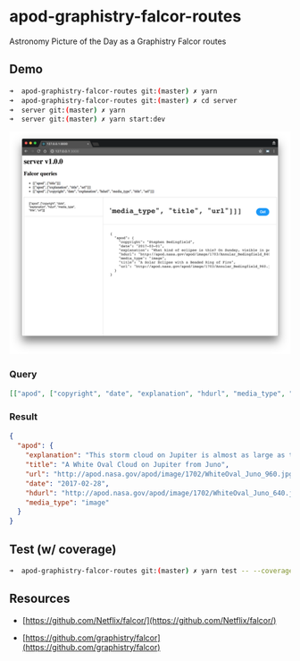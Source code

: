 # apod-graphistry-falcor-routes

Astronomy Picture of the Day as a Graphistry Falcor routes

## Demo

```bash
➜  apod-graphistry-falcor-routes git:(master) ✗ yarn
➜  apod-graphistry-falcor-routes git:(master) ✗ cd server
➜  server git:(master) ✗ yarn
➜  server git:(master) ✗ yarn start:dev
```

![falcor-postman](falcor-postman.png "falcor-postman")

### Query

```json
[["apod", ["copyright", "date", "explanation", "hdurl", "media_type", "title", "url"]]]
```

### Result

```json
{
  "apod": {
    "explanation": "This storm cloud on Jupiter is almost as large as the Earth.  Known as a white oval, the swirling cloud is a high pressure system equivalent to an Earthly anticyclone. The cloud is one of a \"string of pearls\" ovals south of Jupiter's famous Great Red Spot.  Possibly, the Great Red Spot is just a really large white oval than turned red.  Surrounding clouds show interesting turbulence as they flow around and past the oval.  The featured image was captured on February 2 as NASA's robotic spacecraft Juno made a new pass just above the cloud tops of the Jovian world.  Over the next few years, Juno will continue to orbit and probe Jupiter, determine atmospheric water abundance, and attempt to determine if Jupiter has a solid surface beneath its thick clouds.",
    "title": "A White Oval Cloud on Jupiter from Juno",
    "url": "http://apod.nasa.gov/apod/image/1702/WhiteOval_Juno_960.jpg",
    "date": "2017-02-28",
    "hdurl": "http://apod.nasa.gov/apod/image/1702/WhiteOval_Juno_640.jpg",
    "media_type": "image"
  }
}
```

## Test (w/ coverage)

```bash
➜  apod-graphistry-falcor-routes git:(master) ✗ yarn test -- --coverage
```

## Resources

- [https://github.com/Netflix/falcor/](https://github.com/Netflix/falcor/)

- [https://github.com/graphistry/falcor](https://github.com/graphistry/falcor)
